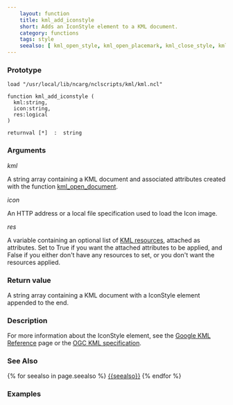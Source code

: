 ```yaml
---
    layout: function
    title: kml_add_iconstyle
    short: Adds an IconStyle element to a KML document.
    category: functions
    tags: style
    seealso: [ kml_open_style, kml_open_placemark, kml_close_style, kml_close_placemark ]
---
```


### Prototype

<pre><code>load "/usr/local/lib/ncarg/nclscripts/kml/kml.ncl"

function kml_add_iconstyle (
  kml:string,
  icon:string,
  res:logical
)

returnval [*]  :  string
</code></pre>

### Arguments
*kml*

A string array containing a KML document and associated attributes created with the function [kml_open_document]({{site.url}}/functions/kml_open_document.html).

*icon*

An HTTP address or a local file specification used to load the Icon image.

*res*

A variable containing an optional list of [KML resources]({{site.url}}/resources), attached as attributes. Set to True if you want the attached attributes to be applied, and False if you either don't have any resources to set, or you don't want the resources applied.

### Return value

A string array containing a KML document with a IconStyle element appended to the end.

### Description

For more information about the IconStyle element, see the [Google KML Reference](https://developers.google.com/kml/documentation/kmlreference#iconstyle) page or the [OGC KML specification](http://www.opengeospatial.org/standards/kml/).

### See Also

{% for seealso in page.seealso %}
[{{seealso}}]({{site.url}}/functions/{{seealso}}.html)
{% endfor %}

### Examples


